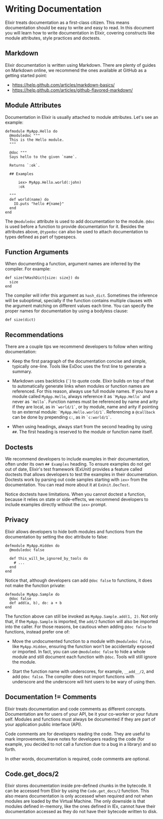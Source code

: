 # Writing Documentation

Elixir treats documentation as a first-class citizen. This means documentation should be easy to write and easy to read. In this document you will learn how to write documentation in Elixir, covering constructs like module attributes, style practices and doctests.

## Markdown

Elixir documentation is written using Markdown. There are plenty of guides on Markdown online, we recommend the ones available at GitHub as a getting started point:

  * https://help.github.com/articles/markdown-basics/
  * https://help.github.com/articles/github-flavored-markdown/

## Module Attributes

Documentation in Elixir is usually attached to module attributes. Let's see an example:

    defmodule MyApp.Hello do
      @moduledoc """
      This is the Hello module.
      """

      @doc """
      Says hello to the given `name`.

      Returns `:ok`.

      ## Examples

          iex> MyApp.Hello.world(:john)
          :ok

      """
      def world(name) do
        IO.puts "hello #{name}"
      end
    end

The `@moduledoc` attribute is used to add documentation to the module. `@doc` is used before a function to provide documentation for it. Besides the attributes above, `@typedoc` can also be used to attach documentation to types defined as part of typespecs.

## Function Arguments

When documenting a function, argument names are inferred by the compiler. For example:

    def size(%HashDict{size: size}) do
      size
    end

The compiler will infer this argument as `hash_dict`. Sometimes the inference will be suboptimal, specially if the function contains multiple clauses with the argument matching on different values each time. You can specify the proper names for documentation by using a bodyless clause:

    def size(dict)

## Recommendations

There are a couple tips we recommend developers to follow when writing documentation:

  * Keep the first paragraph of the documentation concise and simple, typically one-line. Tools like ExDoc uses the first line to generate a summary.

  * Markdown uses backticks (`` ` ``) to quote code. Elixir builds on top of that to automatically generate links when modules or function names are referenced. For this reason, always use full module names. If you have a module called `MyApp.Hello`, always reference it as `` `MyApp.Hello` `` and never as `` `Hello` ``. Function names must be referenced by name and arity if they are local, as in `` `world/1` ``, or by module, name and arity if pointing to an external module: `` `MyApp.Hello.world/1` ``. Referencing a `@callback` can be done by prepending `c:`, as in `` `c:world/1` ``.

  * When using headings, always start from the second heading by using `##`. The first heading is reserved to the module or function name itself.

## Doctests

We recommend developers to include examples in their documentation, often under its own `## Examples` heading. To ensure examples do not get out of date, Elixir's test framework (ExUnit) provides a feature called doctests that allows developers to test the examples in their documentation. Doctests work by parsing out code samples starting with `iex>` from the documentation. You can read more about it at `ExUnit.DocTest`.

Notice doctests have limitations. When you cannot doctest a function, because it relies on state or side-effects, we recommend developers to include examples directly without the `iex>` prompt.

## Privacy

Elixir allows developers to hide both modules and functions from the documentation by setting the doc attribute to false:

    defmodule MyApp.Hidden do
      @moduledoc false

      def this_will_be_ignored_by_tools do
        # ...
      end
    end

Notice that, although developers can add `@doc false` to functions, it does not make the function private:

    defmodule MyApp.Sample do
      @doc false
      def add(a, b), do: a + b
    end

The function above can still be invoked as `MyApp.Sample.add(1, 2)`. Not only that, if the `MyApp.Sample` is imported, the `add/2` function will also be imported into the caller. For those reasons, be cautious when adding `@doc false` to functions, instead prefer one of:

  * Move the undocumented function to a module with `@moduledoc false`, like `MyApp.Hidden`, ensuring the function won't be accidentally exposed or imported. In fact, you can use `@moduledoc false` to hide a whole module and still document each function with `@doc`. Tools will still ignore the module.

  * Start the function name with underscores, for example, `__add__/2`, and add `@doc false`. The compiler does not import functions with underscore and the underscore will hint users to be wary of using then.

## Documentation != Comments

Elixir treats documentation and code comments as different concepts. Documentation are for users of your API, be it your co-worker or your future self. Modules and functions must always be documented if they are part of your application public interface (API).

Code comments are for developers reading the code. They are useful to mark improvements, leave notes for developers reading the code (for example, you decided to not call a function due to a bug in a library) and so forth.

In other words, documentation is required, code comments are optional.

## Code.get_docs/2

Elixir stores documentation inside pre-defined chunks in the bytecode. It can be accessed from Elixir by using the `Code.get_docs/2` function. This also means documentation is only accessed when required and not when modules are loaded by the Virtual Machine. The only downside is that modules defined in-memory, like the ones defined in IEx, cannot have their documentation accessed as they do not have their bytecode written to disk.
